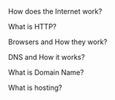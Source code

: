 How does the Internet work?

What is HTTP?

Browsers and How they work?

DNS and How it works?

What is Domain Name?

What is hosting?
